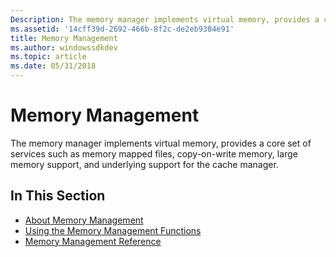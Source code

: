 ```yaml
---
Description: The memory manager implements virtual memory, provides a core set of services such as memory mapped files, copy-on-write memory, large memory support, and underlying support for the cache manager.
ms.assetid: '14cff39d-2692-466b-8f2c-de2eb9384e91'
title: Memory Management
ms.author: windowssdkdev
ms.topic: article
ms.date: 05/31/2018
---
```


# Memory Management

The memory manager implements virtual memory, provides a core set of services such as memory mapped files, copy-on-write memory, large memory support, and underlying support for the cache manager.

## In This Section

-   [About Memory Management](about-memory-management.md)
-   [Using the Memory Management Functions](using-the-memory-management-functions.md)
-   [Memory Management Reference](memory-management-reference.md)

 

 



